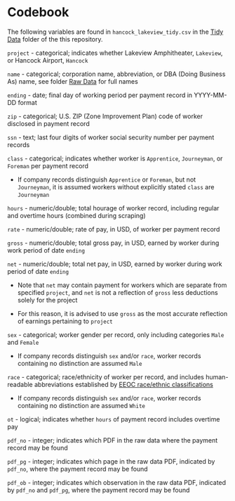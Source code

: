 # Codebook

The following variables are found in `hancock_lakeview_tidy.csv` in the [Tidy Data](https://github.com/jamisoncrawford/wealth/tree/master/Tidy%20Data) folder of the this repository.

`project` - categorical; indicates whether Lakeview Amphitheater, `Lakeview`, or Hancock Airport, `Hancock`

`name` - categorical; corporation name, abbreviation, or DBA (Doing Business As) name, see folder [Raw Data](https://github.com/jamisoncrawford/wealth/tree/master/Raw%20Data) for full names

`ending` - date; final day of working period per payment record in YYYY-MM-DD format

`zip` - categorical; U.S. ZIP (Zone Improvement Plan) code of worker disclosed in payment record

`ssn` - text; last four digits of worker social security number per payment records

`class` - categorical; indicates whether worker is `Apprentice`, `Journeyman`, or `Foreman` per payment record

* If company records distinguish `Apprentice` or `Foreman`, but not `Journeyman`, it is assumed workers without explicitly stated `class` are `Journeyman` 

`hours` - numeric/double; total hourage of worker record, including regular and overtime hours (combined during scraping)

`rate` - numeric/double; rate of pay, in USD, of worker per payment record

`gross` - numeric/double; total gross pay, in USD, earned by worker during work period of date `ending`

`net` - numeric/double; total net pay, in USD, earned by worker during work period of date `ending`

* Note that `net` may contain payment for workers which are separate from specified `project`, and `net` is not a reflection of `gross` less deductions solely for the project
  
* For this reason, it is advised to use `gross` as the most accurate reflection of earnings pertaining to `project`
  
`sex` - categorical; worker gender per record, only including categories `Male` and `Female`

* If company records distinguish `sex` and/or `race`, worker records containing no distinction are assumed `Male`
  
`race` - categorical; race/ethnicity of worker per record, and includes human-readable abbreviations established by [EEOC race/ethnic classifications](https://www.eeoc.gov/eeoc/statistics/employment/jobpat-eeo1/glossary.cfm)

* If company records distinguish `sex` and/or `race`, worker records containing no distinction are assumed `White` 
  
`ot` - logical; indicates whether `hours` of payment record includes overtime pay

`pdf_no` - integer; indicates which PDF in the raw data where the payment record may be found

`pdf_pg` - integer; indicates which page in the raw data PDF, indicated by `pdf_no`, where the payment record may be found

`pdf_ob` - integer; indicates which observation in the raw data PDF, indicated by `pdf_no` and `pdf_pg`, where the payment record may be found
